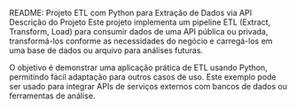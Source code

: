 README: Projeto ETL com Python para Extração de Dados via API
Descrição do Projeto
Este projeto implementa um pipeline ETL (Extract, Transform, Load) para consumir dados de uma API pública ou privada, transformá-los conforme as necessidades do negócio e carregá-los em uma base de dados ou arquivo para análises futuras.

O objetivo é demonstrar uma aplicação prática de ETL usando Python, permitindo fácil adaptação para outros casos de uso. Este exemplo pode ser usado para integrar APIs de serviços externos com bancos de dados ou ferramentas de análise.

